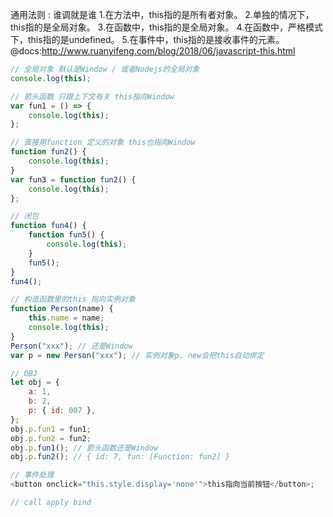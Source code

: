 通用法则 : 谁调就是谁
1.在方法中，this指的是所有者对象。
2.单独的情况下，this指的是全局对象。
3.在函数中，this指的是全局对象。
4.在函数中，严格模式下，this指的是undefined。
5.在事件中，this指的是接收事件的元素。
@docs:http://www.ruanyifeng.com/blog/2018/06/javascript-this.html

```javascript
// 全局对象 默认是Window / 或者Nodejs的全局对象
console.log(this);

// 箭头函数 只跟上下文有关 this指向Window
var fun1 = () => {
    console.log(this);
};

// 直接用function 定义的对象 this也指向Window
function fun2() {
    console.log(this);
}
var fun3 = function fun2() {
    console.log(this);
};

// 闭包
function fun4() {
    function fun5() {
        console.log(this);
    }
    fun5();
}
fun4();

// 构造函数里的this 指向实例对象
function Person(name) {
    this.name = name;
    console.log(this);
}
Person("xxx"); // 还是Window
var p = new Person("xxx"); // 实例对象p. new会把this自动绑定

// OBJ
let obj = {
    a: 1,
    b: 2,
    p: { id: 007 },
};
obj.p.fun1 = fun1;
obj.p.fun2 = fun2;
obj.p.fun1(); // 箭头函数还是Window
obj.p.fun2(); // { id: 7, fun: [Function: fun2] }

// 事件处理
<button onclick="this.style.display='none'">this指向当前按钮</button>;

// call apply bind
```
